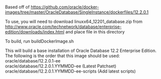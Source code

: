 Based off of https://github.com/oracle/docker-images/tree/master/OracleDatabase/SingleInstance/dockerfiles/12.2.0.1

To use, you will need to download linuxx64_12201_database.zip from http://www.oracle.com/technetwork/database/enterprise-edition/downloads/index.html and place file in this directory

To build, run buildDockerImage.sh

This will build a base installation of Oracle Database 12.2 Enterprise Edition.   The following is the order that this image should be used:
oracle/database/12.2.0.1-ee      
oracle/database/12.2.0.1.YYMMDD-ee (Latest Patchset)
oracle/database/12.2.0.1.YYMMDD-ee-scripts (Add latest scripts)

